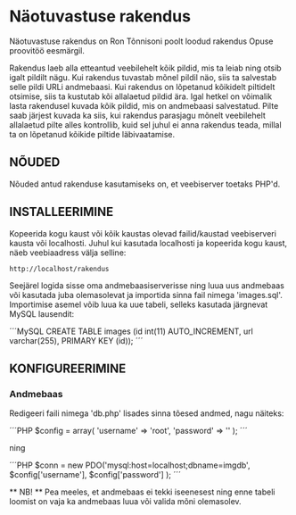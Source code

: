 Näotuvastuse rakendus
=====================

Näotuvastuse rakendus on Ron Tõnnisoni poolt loodud rakendus Opuse proovitöö eesmärgil.

Rakendus laeb alla etteantud veebilehelt kõik pildid, mis ta leiab ning otsib igalt pildilt nägu. Kui rakendus tuvastab mõnel pildil näo, siis ta salvestab selle pildi URLi andmebaasi. Kui rakendus on lõpetanud kõikidelt piltidelt otsimise, siis ta kustutab kõi allalaetud pildid ära. Igal hetkel on võimalik lasta rakendusel kuvada kõik pildid, mis on andmebaasi salvestatud. Pilte saab järjest kuvada ka siis, kui rakendus parasjagu mõnelt veebilehelt allalaetud pilte alles kontrollib, kuid sel juhul ei anna rakendus teada, millal ta on lõpetanud kõikide piltide läbivaatamise.


NÕUDED
------

Nõuded antud rakenduse kasutamiseks on, et veebiserver toetaks PHP'd.


INSTALLEERIMINE
---------------

Kopeerida kogu kaust või kõik kaustas olevad failid/kaustad veebiserveri kausta või localhosti.
Juhul kui kasutada localhosti ja kopeerida kogu kaust, näeb veebiaadress välja selline:

~~~http://localhost/rakendus
~~~

Seejärel logida sisse oma andmebaasiserverisse ning luua uus andmebaas või kasutada juba olemasolevat ja importida sinna fail nimega 'images.sql'.
Importimise asemel võib luua ka uue tabeli, selleks kasutada järgnevat MySQL lausendit:

´´´MySQL
CREATE TABLE images (id int(11) AUTO_INCREMENT, url varchar(255), PRIMARY KEY (id));
´´´


KONFIGUREERIMINE
----------------

### Andmebaas

Redigeeri faili nimega 'db.php' lisades sinna tõesed andmed, nagu näiteks:

´´´PHP
$config = array(
    'username' => 'root',
    'password' => ''
);
´´´

ning

´´´PHP
$conn = new PDO('mysql:host=localhost;dbname=imgdb',
			            $config['username'],
			            $config['password']
			            );
´´´

** NB! ** Pea meeles, et andmebaas ei tekki iseenesest ning enne tabeli loomist on vaja ka andmebaas luua või valida mõni olemasolev.
